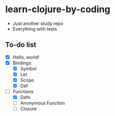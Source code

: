 # learn-clojure-by-coding
* Just another study repo
* Everything with tests


## To-do list

* [x] Hello, world!
* [x] Bindings
  * [x] Symbol
  * [x] Let
  * [x] Scope
  * [x] Def
* [ ] Functions
  * [x] Defn
  * [ ] Anonymous Function
  * [ ] Closure

